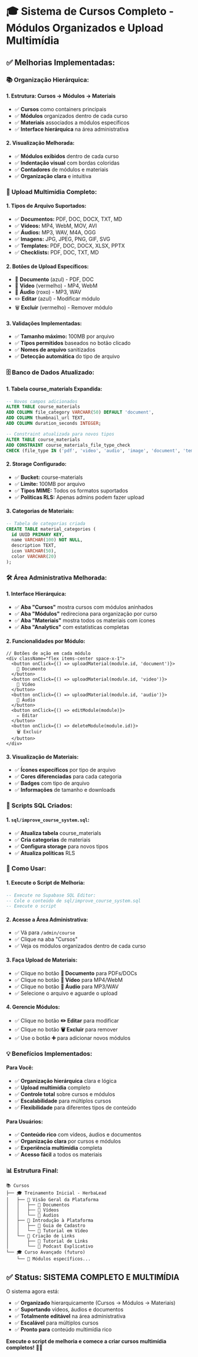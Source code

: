 # 🎓 Sistema de Cursos Completo - Módulos Organizados e Upload Multimídia

## ✅ **Melhorias Implementadas:**

### **📚 Organização Hierárquica:**

#### **1. Estrutura: Cursos → Módulos → Materiais**
- ✅ **Cursos** como containers principais
- ✅ **Módulos** organizados dentro de cada curso
- ✅ **Materiais** associados a módulos específicos
- ✅ **Interface hierárquica** na área administrativa

#### **2. Visualização Melhorada:**
- ✅ **Módulos exibidos** dentro de cada curso
- ✅ **Indentação visual** com bordas coloridas
- ✅ **Contadores** de módulos e materiais
- ✅ **Organização clara** e intuitiva

### **🎥 Upload Multimídia Completo:**

#### **1. Tipos de Arquivo Suportados:**
- ✅ **Documentos:** PDF, DOC, DOCX, TXT, MD
- ✅ **Vídeos:** MP4, WebM, MOV, AVI
- ✅ **Áudios:** MP3, WAV, M4A, OGG
- ✅ **Imagens:** JPG, JPEG, PNG, GIF, SVG
- ✅ **Templates:** PDF, DOC, DOCX, XLSX, PPTX
- ✅ **Checklists:** PDF, DOC, TXT, MD

#### **2. Botões de Upload Específicos:**
- 📄 **Documento** (azul) - PDF, DOC
- 🎥 **Vídeo** (vermelho) - MP4, WebM
- 🎵 **Áudio** (roxo) - MP3, WAV
- ✏️ **Editar** (azul) - Modificar módulo
- 🗑️ **Excluir** (vermelho) - Remover módulo

#### **3. Validações Implementadas:**
- ✅ **Tamanho máximo:** 100MB por arquivo
- ✅ **Tipos permitidos** baseados no botão clicado
- ✅ **Nomes de arquivo** sanitizados
- ✅ **Detecção automática** do tipo de arquivo

### **🗄️ Banco de Dados Atualizado:**

#### **1. Tabela course_materials Expandida:**
```sql
-- Novos campos adicionados
ALTER TABLE course_materials 
ADD COLUMN file_category VARCHAR(50) DEFAULT 'document',
ADD COLUMN thumbnail_url TEXT,
ADD COLUMN duration_seconds INTEGER;

-- Constraint atualizada para novos tipos
ALTER TABLE course_materials 
ADD CONSTRAINT course_materials_file_type_check 
CHECK (file_type IN ('pdf', 'video', 'audio', 'image', 'document', 'template', 'checklist'));
```

#### **2. Storage Configurado:**
- ✅ **Bucket:** course-materials
- ✅ **Limite:** 100MB por arquivo
- ✅ **Tipos MIME:** Todos os formatos suportados
- ✅ **Políticas RLS:** Apenas admins podem fazer upload

#### **3. Categorias de Materiais:**
```sql
-- Tabela de categorias criada
CREATE TABLE material_categories (
  id UUID PRIMARY KEY,
  name VARCHAR(100) NOT NULL,
  description TEXT,
  icon VARCHAR(50),
  color VARCHAR(20)
);
```

### **🛠️ Área Administrativa Melhorada:**

#### **1. Interface Hierárquica:**
- ✅ **Aba "Cursos"** mostra cursos com módulos aninhados
- ✅ **Aba "Módulos"** redireciona para organização por curso
- ✅ **Aba "Materiais"** mostra todos os materiais com ícones
- ✅ **Aba "Analytics"** com estatísticas completas

#### **2. Funcionalidades por Módulo:**
```tsx
// Botões de ação em cada módulo
<div className="flex items-center space-x-1">
  <button onClick={() => uploadMaterial(module.id, 'document')}>
    📄 Documento
  </button>
  <button onClick={() => uploadMaterial(module.id, 'video')}>
    🎥 Vídeo
  </button>
  <button onClick={() => uploadMaterial(module.id, 'audio')}>
    🎵 Áudio
  </button>
  <button onClick={() => editModule(module)}>
    ✏️ Editar
  </button>
  <button onClick={() => deleteModule(module.id)}>
    🗑️ Excluir
  </button>
</div>
```

#### **3. Visualização de Materiais:**
- ✅ **Ícones específicos** por tipo de arquivo
- ✅ **Cores diferenciadas** para cada categoria
- ✅ **Badges** com tipo de arquivo
- ✅ **Informações** de tamanho e downloads

### **🚀 Scripts SQL Criados:**

#### **1. `sql/improve_course_system.sql`:**
- ✅ **Atualiza tabela** course_materials
- ✅ **Cria categorias** de materiais
- ✅ **Configura storage** para novos tipos
- ✅ **Atualiza políticas** RLS

### **🎯 Como Usar:**

#### **1. Execute o Script de Melhoria:**
```sql
-- Execute no Supabase SQL Editor:
-- Cole o conteúdo de sql/improve_course_system.sql
-- Execute o script
```

#### **2. Acesse a Área Administrativa:**
- ✅ Vá para `/admin/course`
- ✅ Clique na aba "Cursos"
- ✅ Veja os módulos organizados dentro de cada curso

#### **3. Faça Upload de Materiais:**
- ✅ Clique no botão **📄 Documento** para PDFs/DOCs
- ✅ Clique no botão **🎥 Vídeo** para MP4/WebM
- ✅ Clique no botão **🎵 Áudio** para MP3/WAV
- ✅ Selecione o arquivo e aguarde o upload

#### **4. Gerencie Módulos:**
- ✅ Clique no botão **✏️ Editar** para modificar
- ✅ Clique no botão **🗑️ Excluir** para remover
- ✅ Use o botão **➕** para adicionar novos módulos

### **💡 Benefícios Implementados:**

#### **Para Você:**
- ✅ **Organização hierárquica** clara e lógica
- ✅ **Upload multimídia** completo
- ✅ **Controle total** sobre cursos e módulos
- ✅ **Escalabilidade** para múltiplos cursos
- ✅ **Flexibilidade** para diferentes tipos de conteúdo

#### **Para Usuários:**
- ✅ **Conteúdo rico** com vídeos, áudios e documentos
- ✅ **Organização clara** por cursos e módulos
- ✅ **Experiência multimídia** completa
- ✅ **Acesso fácil** a todos os materiais

### **📊 Estrutura Final:**

```
📚 Cursos
├── 🎓 Treinamento Inicial - HerbaLead
│   ├── 📖 Visão Geral da Plataforma
│   │   ├── 📄 Documentos
│   │   ├── 🎥 Vídeos
│   │   └── 🎵 Áudios
│   ├── 📖 Introdução à Plataforma
│   │   ├── 📄 Guia de Cadastro
│   │   └── 🎥 Tutorial em Vídeo
│   └── 📖 Criação de Links
│       ├── 📄 Tutorial de Links
│       └── 🎵 Podcast Explicativo
└── 🎓 Curso Avançado (futuro)
    └── 📖 Módulos específicos...
```

## ✅ **Status: SISTEMA COMPLETO E MULTIMÍDIA**

O sistema agora está:
- ✅ **Organizado** hierarquicamente (Cursos → Módulos → Materiais)
- ✅ **Suportando** vídeos, áudios e documentos
- ✅ **Totalmente editável** na área administrativa
- ✅ **Escalável** para múltiplos cursos
- ✅ **Pronto para** conteúdo multimídia rico

**Execute o script de melhoria e comece a criar cursos multimídia completos!** 🎯✨




